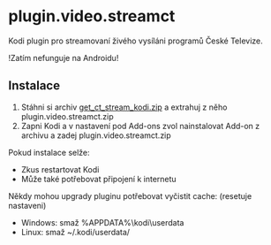 plugin.video.streamct
=====================
Kodi plugin pro streamovaní živého vysíláni programů České Televize.

!Zatím nefunguje na Androidu!

Instalace
---------

1. Stáhni si archiv [get_ct_stream_kodi.zip](https://github.com/kunesj/GetCTStream/releases) a extrahuj z něho plugin.video.streamct.zip
2. Zapni Kodi a v nastavení pod Add-ons zvol nainstalovat Add-on z archivu a zadej plugin.video.streamct.zip

Pokud instalace selže:
- Zkus restartovat Kodi
- Může také potřebovat připojení k internetu

Někdy mohou upgrady pluginu potřebovat vyčistit cache: (resetuje nastaveni)
- Windows: smaž %APPDATA%\kodi\userdata
- Linux: smaž ~/.kodi/userdata/
